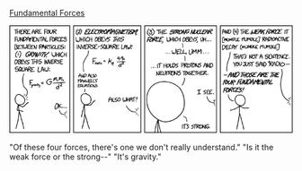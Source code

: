 [Fundamental Forces](https://xkcd.com/1489)

![Fundamental Forces](./random_comic.png)

"Of these four forces, there's one we don't really understand." "Is it the weak force or the strong--" "It's gravity."

